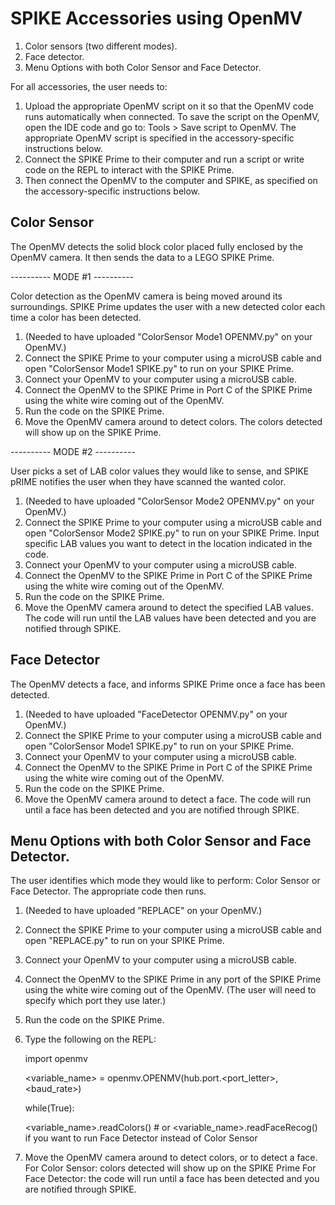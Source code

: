 # SPIKE Accessories using OpenMV

1. Color sensors (two different modes).
2. Face detector.
3. Menu Options with both Color Sensor and Face Detector.

For all accessories, the user needs to:

1. Upload the appropriate OpenMV script on it so that the OpenMV code runs automatically when connected. To save the script on the OpenMV, open the IDE code and go to: Tools > Save script to OpenMV. The appropriate OpenMV script is specified in the accessory-specific instructions below.
2. Connect the SPIKE Prime to their computer and run a script or write code on the REPL to interact with the SPIKE Prime.
3. Then connect the OpenMV to the computer and SPIKE, as specified on the accessory-specific instructions below.

Color Sensor
------------

The OpenMV detects the solid block color placed fully enclosed by the OpenMV camera. It then sends the data to a LEGO SPIKE Prime.

---------- MODE #1 ----------

Color detection as the OpenMV camera is being moved around its surroundings. SPIKE Prime updates the user with a new detected color each time a color has been detected. 

1. (Needed to have uploaded "ColorSensor Mode1 OPENMV.py" on your OpenMV.)
2. Connect the SPIKE Prime to your computer using a microUSB cable and open "ColorSensor Mode1 SPIKE.py" to run on your SPIKE Prime.
3. Connect your OpenMV to your computer using a microUSB cable.
4. Connect the OpenMV to the SPIKE Prime in Port C of the SPIKE Prime using the white wire coming out of the OpenMV.
5. Run the code on the SPIKE Prime.
6. Move the OpenMV camera around to detect colors. The colors detected will show up on the SPIKE Prime.

---------- MODE #2 ----------

User picks a set of LAB color values they would like to sense, and SPIKE pRIME notifies the user when they have scanned the wanted color. 

1. (Needed to have uploaded "ColorSensor Mode2 OPENMV.py" on your OpenMV.)
2. Connect the SPIKE Prime to your computer using a microUSB cable and open "ColorSensor Mode2 SPIKE.py" to run on your SPIKE Prime. Input specific LAB values you want to detect in the location indicated in the code.
3. Connect your OpenMV to your computer using a microUSB cable.
4. Connect the OpenMV to the SPIKE Prime in Port C of the SPIKE Prime using the white wire coming out of the OpenMV.
5. Run the code on the SPIKE Prime.
6. Move the OpenMV camera around to detect the specified LAB values. The code will run until the LAB values have been detected and you are notified through SPIKE.

Face Detector
--------------- 

The OpenMV detects a face, and informs SPIKE Prime once a face has been detected.

1. (Needed to have uploaded "FaceDetector OPENMV.py" on your OpenMV.)
2. Connect the SPIKE Prime to your computer using a microUSB cable and open "ColorSensor Mode1 SPIKE.py" to run on your SPIKE Prime.
3. Connect your OpenMV to your computer using a microUSB cable.
4. Connect the OpenMV to the SPIKE Prime in Port C of the SPIKE Prime using the white wire coming out of the OpenMV.
5. Run the code on the SPIKE Prime.
6. Move the OpenMV camera around to detect a face. The code will run until a face has been detected and you are notified through SPIKE. 

Menu Options with both Color Sensor and Face Detector.
----------------

The user identifies which mode they would like to perform: Color Sensor or Face Detector. The appropriate code then runs.

1. (Needed to have uploaded "REPLACE" on your OpenMV.)
2. Connect the SPIKE Prime to your computer using a microUSB cable and open "REPLACE.py" to run on your SPIKE Prime.
3. Connect your OpenMV to your computer using a microUSB cable.
4. Connect the OpenMV to the SPIKE Prime in any port of the SPIKE Prime using the white wire coming out of the OpenMV. (The user will need to specify which port they use later.)
5. Run the code on the SPIKE Prime.
6. Type the following on the REPL:

    import openmv
    
    <variable_name> = openmv.OPENMV(hub.port.<port_letter>, <baud_rate>)
   
    while(True):
    
      <variable_name>.readColors() # or <variable_name>.readFaceRecog() if you want to run Face Detector instead of Color Sensor
    
7. Move the OpenMV camera around to detect colors, or to detect a face. 
   For Color Sensor: colors detected will show up on the SPIKE Prime
   For Face Detector: the code will run until a face has been detected and you are notified through SPIKE. 
